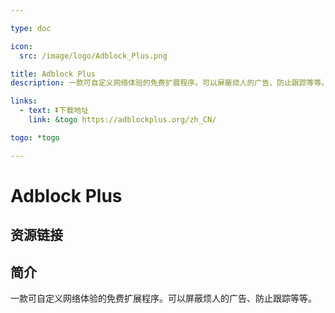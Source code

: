 ```yaml
---

type: doc

icon:
  src: /image/logo/Adblock_Plus.png

title: Adblock Plus
description: 一款可自定义网络体验的免费扩展程序。可以屏蔽烦人的广告、防止跟踪等等。

links:
  - text: ⏬下载地址
    link: &togo https://adblockplus.org/zh_CN/

togo: *togo

---
```


<ShowLogo />

# Adblock Plus

<ShowBreadcrumb />

## 资源链接

<ShowLinks />

## 简介

一款可自定义网络体验的免费扩展程序。可以屏蔽烦人的广告、防止跟踪等等。
